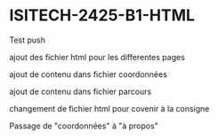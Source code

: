 # ISITECH-2425-B1-HTML

Test push


ajout des fichier html pour les differentes pages

ajout de contenu dans fichier coordonnées

ajout de contenu dans fichier parcours   

changement de fichier html pour covenir à la consigne


Passage de "coordonnées" à "à propos"